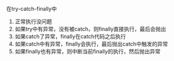 在try-catch-finally中
1. 正常执行没问题
2. 如果try中有异常，没有被catch，则finally直接执行，最后会抛出
3. 如果catch了异常，finally在catch代码之后执行
4. 如果catch中有异常，finally会执行，最后抛出catch中触发的异常
5. 如果finally也有异常，则中断当前finally的执行，然后抛出异常

